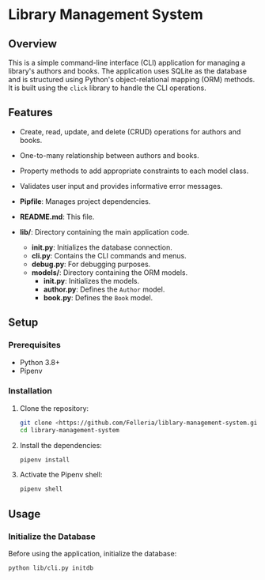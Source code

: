 # Library Management System

## Overview

This is a simple command-line interface (CLI) application for managing a library's authors and books. The application uses SQLite as the database and is structured using Python's object-relational mapping (ORM) methods. It is built using the `click` library to handle the CLI operations.

## Features

- Create, read, update, and delete (CRUD) operations for authors and books.
- One-to-many relationship between authors and books.
- Property methods to add appropriate constraints to each model class.
- Validates user input and provides informative error messages.


- **Pipfile**: Manages project dependencies.
- **README.md**: This file.
- **lib/**: Directory containing the main application code.
  - **__init__.py**: Initializes the database connection.
  - **cli.py**: Contains the CLI commands and menus.
  - **debug.py**: For debugging purposes.
  - **models/**: Directory containing the ORM models.
    - **__init__.py**: Initializes the models.
    - **author.py**: Defines the `Author` model.
    - **book.py**: Defines the `Book` model.

## Setup

### Prerequisites

- Python 3.8+
- Pipenv

### Installation

1. Clone the repository:
    ```sh
    git clone <https://github.com/Felleria/liblary-management-system.git>
    cd library-management-system
    ```

2. Install the dependencies:
    ```sh
    pipenv install
    ```

3. Activate the Pipenv shell:
    ```sh
    pipenv shell
    ```

## Usage

### Initialize the Database

Before using the application, initialize the database:
```sh
python lib/cli.py initdb


